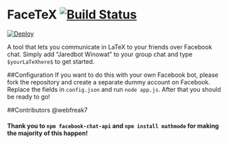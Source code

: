 # FaceTeX [![Build Status][travis-img]][travis-btn]

[![Deploy][heroku-img]][heroku-btn]

A tool that lets you communicate in LaTeX to your friends over Facebook chat. Simply add “Jaredbot Winowat” to your group chat and type `$yourLaTeXhere$` to get started.

##Configuration
If you want to do this with your own Facebook bot, please fork the repository and create a separate dummy account on Facebook. Replace the fields in `config.json` and run `node app.js`. After that you should be ready to go!

##Contributors
@webfreak7

#### Thank you to `npm facebook-chat-api` and `npm install mathmode` for making the majority of this happen!

[travis-img]: https://travis-ci.org/jarwino/FaceTeX.svg?branch=master
[travis-btn]: https://travis-ci.org/jarwino/FaceTeX
[heroku-img]: https://www.herokucdn.com/deploy/button.svg
[heroku-btn]: https://heroku.com/deploy?template=https://github.com/jarwino/FaceTeX
